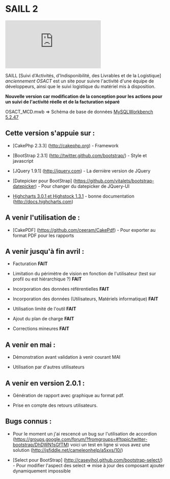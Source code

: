 SAILL 2
=======

[![](https://cloud.olympe.in/public.php?service=files&token=9ebc5a014221f4c1a22754a17ce9842c815086ca&path=/saill.png)](https://github.com/cameleonhelp/saill.200/)

SAILL [Suivi d'Activités, d'Indisponibilité, des Livrables et de la Logistique]  *anciennement OSACT*  est un site pour suivre l'activité d'une équipe de développeurs, ainsi que le suivi logistique du matériel mis à disposition.

**Nouvelle version car modification de la conception pour les actions pour un suivi de l'activité réelle et de la facturation séparé**

OSACT_MCD.mwb => Schéma de base de données [MySQLWorkbench 5.2.47](http://www.mysql.fr/downloads/workbench/)

## Cette version s'appuie sur :

* [CakePhp 2.3.3] (http://cakephp.org) - Framework

* [BootStrap 2.3.1] (http://twitter.github.com/bootstrap/) - Style et javascript

* [JQuery 1.9.1] (http://jquery.com) - La dernière version de JQuery

* [Datepicker pour BootStrap] (https://github.com/vitalets/bootstrap-datepicker) - Pour changer du datepicker de JQuery-UI

* [Highcharts 3.0.1 et Highstock 1.3.1](http://www.highcharts.com) - bonne documentation (http://docs.highcharts.com)

## A venir l'utilisation de :

* [CakePDF] (https://github.com/ceeram/CakePdf) - Pour exporter au format PDF pour les rapports

## A venir jusqu'à fin avril :

* Facturation **FAIT**

* Limitation du périmètre de vision en fonction de l'utilisateur (test sur profil ou est hiérarchique ?) **FAIT**

* Incorporation des données référentielles **FAIT**

* Incorporation des données (Utilisateurs, Matériels informatique) **FAIT**

* Utilisation limité de l'outil **FAIT**

* Ajout du plan de charge **FAIT**

* Corrections mineures **FAIT**

## A venir en mai :

* Démonstration avant validation à venir courant MAI 

* Utilisation par d'autres utilisateurs

## A venir en version 2.0.1 :

* Génération de rapport avec graphique au format pdf.

* Prise en compte des retours utilisateurs.

## Bugs connus :

* Pour le moment un j'ai rescencé un bug sur l'utilisation de accordion 
(https://groups.google.com/forum/?fromgroups=#!topic/twitter-bootstrap/DhDWN1sGfTM) 
voici un test en ligne si vous avez une solution (http://jsfiddle.net/cameleonhelp/a5xxs/10/)

* [Select pour BootStrap] (http://caseyjhol.github.com/bootstrap-select/) - Pour modifier l'aspect des select => mise à jour des composant ajouter dynamiquement impossible

